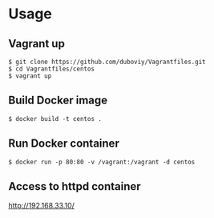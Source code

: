# Usage

## Vagrant up

```
$ git clone https://github.com/duboviy/Vagrantfiles.git
$ cd Vagrantfiles/centos
$ vagrant up
```

## Build Docker image

```
$ docker build -t centos .
```

## Run Docker container

```
$ docker run -p 80:80 -v /vagrant:/vagrant -d centos
```

## Access to httpd container

http://192.168.33.10/
